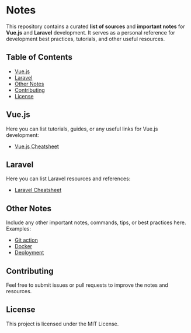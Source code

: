 # Notes

This repository contains a curated **list of sources** and **important notes** for **Vue.js** and **Laravel** development. It serves as a personal reference for development best practices, tutorials, and other useful resources.

## Table of Contents

- [Vue.js](#vuejs)
- [Laravel](#laravel)
- [Other Notes](#other-notes)
- [Contributing](#contributing)
- [License](#license)

## Vue.js

Here you can list tutorials, guides, or any useful links for Vue.js development:

- [Vue.js Cheatsheet](https://vue-cheatsheet.themeselection.com)

## Laravel

Here you can list Laravel resources and references:

- [Laravel Cheatsheet](https://artisan.page)

## Other Notes

Include any other important notes, commands, tips, or best practices here. Examples:

- [Git action](https://www.youtube.com/watch?v=EzN8ubOZ454)
- [Docker](https://www.youtube.com/watch?v=vODwlBHsTX4&t=2s)
- [Deployment](https://www.youtube.com/watch?v=_xxiJ1zvp3c&t=1516s)

## Contributing

Feel free to submit issues or pull requests to improve the notes and resources.

## License

This project is licensed under the MIT License.  
